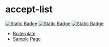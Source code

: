 # accept-list

[![Static Badge](https://img.shields.io/badge/GitHub%20Repo-6e5494)](https://github.com/JamesRobertHugginsNgo/accept-list)
[![Static Badge](https://img.shields.io/badge/GitHub%20Page-4078c0)](https://jamesroberthugginsngo.github.io/accept-list/)
[![Static Badge](https://img.shields.io/badge/Tag-2.0.0-6cc644)](https://github.com/JamesRobertHugginsNgo/accept-list/tree/2.0.0)

- [Boilerplate](./src/index.js)
- [Sample Page](./sample/sample.html)
